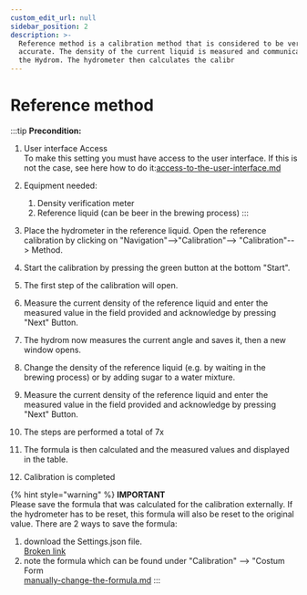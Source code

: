 ```yaml
---
custom_edit_url: null
sidebar_position: 2
description: >-
  Reference method is a calibration method that is considered to be very
  accurate. The density of the current liquid is measured and communicated to
  the Hydrom. The hydrometer then calculates the calibr
---
```


# Reference method



:::tip
**Precondition:**

1. User interface Access\
   To make this setting you must have access to the user interface. If this is not the case, see here how to do it:[access-to-the-user-interface.md](../../getting-started/access-to-the-user-interface.md "mention")
2. Equipment needed:
   1. Density verification meter
   2. Reference liquid (can be beer in the brewing process)
:::

1. Place the hydrometer in the reference liquid. Open the reference calibration by clicking on "Navigation"-->"Calibration"--> "Calibration"--> Method.
2. Start the calibration by pressing the green button at the bottom "Start".
3. The first step of the calibration will open.
4. Measure the current density of the reference liquid and enter the measured value in the field provided and acknowledge by pressing "Next" Button.
5. The hydrom now measures the current angle and saves it, then a new window opens.
6. Change the density of the reference liquid (e.g. by waiting in the brewing process) or by adding sugar to a water mixture.
7. Measure the current density of the reference liquid and enter the measured value in the field provided and acknowledge by pressing "Next" Button.
8. The steps are performed a total of 7x
9. The formula is then calculated and the measured values and displayed in the table.
10. Calibration is completed

{% hint style="warning" %}
**IMPORTANT**\
Please save the formula that was calculated for the calibration externally. If the hydrometer has to be reset, this formula will also be reset to the original value. There are 2 ways to save the formula:

1. download the Settings.json file.\
   [Broken link](broken-reference "mention")
2. note the formula which can be found under "Calibration" --> "Costum Form\
   [manually-change-the-formula.md](manually-change-the-formula.md "mention")
:::
